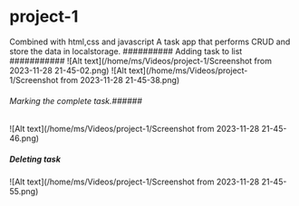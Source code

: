 # project-1

Combined with html,css and javascript 
 A task app that performs CRUD and store the data in localstorage.
########## Adding task to list ###########
![Alt text](/home/ms/Videos/project-1/Screenshot from 2023-11-28 21-45-02.png) ![Alt text](/home/ms/Videos/project-1/Screenshot from 2023-11-28 21-45-38.png)

######  Marking the complete task.######
![Alt text](/home/ms/Videos/project-1/Screenshot from 2023-11-28 21-45-46.png)

##### Deleting task ######
![Alt text](/home/ms/Videos/project-1/Screenshot from 2023-11-28 21-45-55.png)
